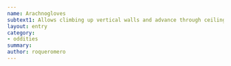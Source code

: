 ```yaml
---
name: Arachnogloves
subtext1: Allows climbing up vertical walls and advance through ceilings. Random chance of depletion on each use.
layout: entry
category:
- oddities
summary: 
author: roqueromero
---
```

